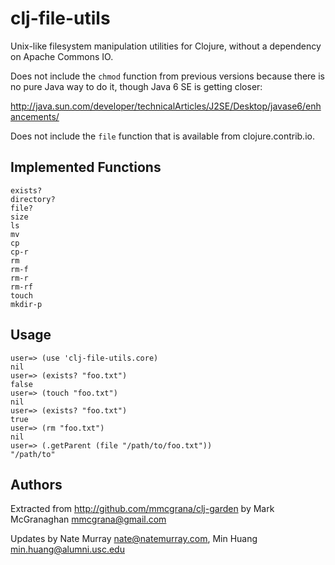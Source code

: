 # clj-file-utils

Unix-like filesystem manipulation utilities for Clojure, without a dependency
on Apache Commons IO.

Does not include the `chmod` function from previous versions because there is no
pure Java way to do it, though Java 6 SE is getting closer:

http://java.sun.com/developer/technicalArticles/J2SE/Desktop/javase6/enhancements/

Does not include the `file` function that is available from clojure.contrib.io.

## Implemented Functions

    exists?
    directory?
    file?
    size
    ls
    mv
    cp
    cp-r
    rm
    rm-f
    rm-r
    rm-rf
    touch
    mkdir-p

## Usage

    user=> (use 'clj-file-utils.core)
    nil
    user=> (exists? "foo.txt")
    false
    user=> (touch "foo.txt")
    nil
    user=> (exists? "foo.txt")
    true
    user=> (rm "foo.txt")
    nil
    user=> (.getParent (file "/path/to/foo.txt"))
    "/path/to"

## Authors

Extracted from http://github.com/mmcgrana/clj-garden by Mark McGranaghan <mmcgrana@gmail.com>

Updates by Nate Murray <nate@natemurray.com>, Min Huang <min.huang@alumni.usc.edu>
